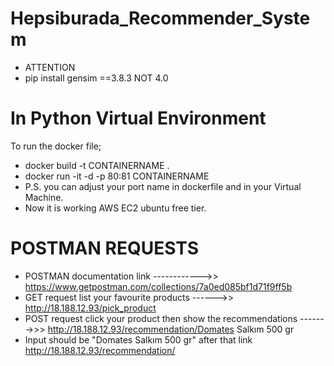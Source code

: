 # Hepsiburada_Recommender_System
- ATTENTION
- pip install gensim ==3.8.3 NOT 4.0



# In Python Virtual Environment
  To run the docker file;

-  docker build -t CONTAINERNAME .
-  docker run -it -d -p 80:81 CONTAINERNAME
- P.S. you can adjust your port name in dockerfile and in your Virtual Machine.
- Now it is working AWS EC2 ubuntu free tier.

# POSTMAN REQUESTS
- POSTMAN documentation link ------------>> https://www.getpostman.com/collections/7a0ed085bf1d71f9ff5b
- GET request  list your favourite products ------>>  http://18.188.12.93/pick_product
- POST request click your product then show the recommendations ------->>> http://18.188.12.93/recommendation/Domates Salkım 500 gr
- Input should be "Domates Salkım 500 gr" after that link http://18.188.12.93/recommendation/
